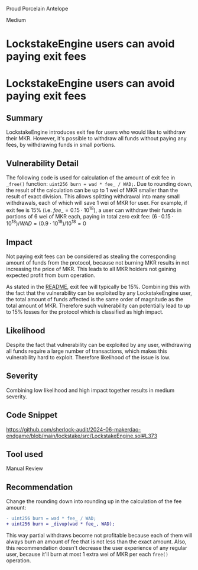 Proud Porcelain Antelope

Medium

# LockstakeEngine users can avoid paying exit fees

# LockstakeEngine users can avoid paying exit fees

## Summary

LockstakeEngine introduces exit fee for users who would like to withdraw their MKR. However, it's possible to withdraw all funds without paying any fees, by withdrawing funds in small portions.

## Vulnerability Detail

The following code is used for calculation of the amount of exit fee in `_free()` function: `uint256 burn = wad * fee_ / WAD;`. Due to rounding down, the result of the calculation can be up to 1 wei of MKR smaller than the result of exact division. This allows splitting withdrawal into many small withdrawals, each of which will save 1 wei of MKR for user. For example, if exit fee is 15% (i.e. $fee\_ = 0.15 \cdot 10^{18}$), a user can withdraw their funds in portions of 6 wei of MKR each, paying in total zero exit fee: 
$(6 \cdot 0.15 \cdot 10^{18}) / WAD = (0.9 \cdot 10^{18})/10^{18} = 0$

## Impact

Not paying exit fees can be considered as stealing the corresponding amount of funds from  the protocol, because not burning MKR results in not increasing  the price of MKR. This leads to all MKR holders not gaining expected profit from burn operation.

As stated in the [README](https://github.com/sherlock-audit/2024-06-makerdao-endgame/blob/main/lockstake/README.md?plain=1#L127), exit fee will typically be 15%. Combining this with the fact that the vulnerability can be exploited by any LockstakeEngine user, the total amount of funds affected is the same order of magnitude as the total amount of MKR. Therefore such vulnerability can potentially lead to up to 15% losses for the protocol which is classified as high impact.

## Likelihood

Despite the fact that vulnerability can be exploited by any user, withdrawing all funds require a large number of transactions, which makes this vulnerability hard to exploit. Therefore likelihood of the issue is low.

## Severity

Combining low likelihood and high impact together results in medium severity.

## Code Snippet

https://github.com/sherlock-audit/2024-06-makerdao-endgame/blob/main/lockstake/src/LockstakeEngine.sol#L373

## Tool used

Manual Review

## Recommendation

Change the rounding down into rounding up in the calculation of the fee amount:

```diff
- uint256 burn = wad * fee_ / WAD;
+ uint256 burn = _divup(wad * fee_, WAD);
```

This way partial withdraws become not profitable because each of them will always burn an amount of fee that is not less than the exact amount. Also, this recommendation doesn't decrease the user experience of any regular user, because it'll burn at most 1 extra wei of MKR per each `free()` operation.